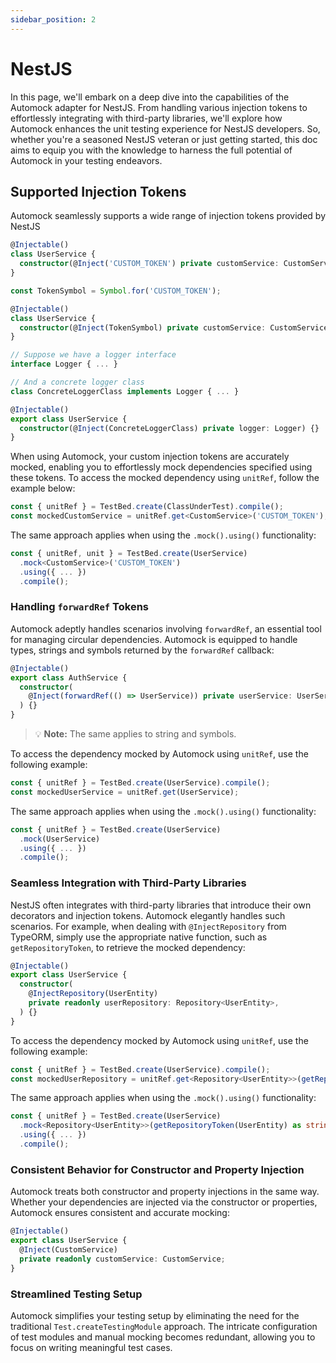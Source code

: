 ```yaml
---
sidebar_position: 2
---
```


# NestJS

In this page, we'll embark on a deep dive into the capabilities of the Automock adapter for NestJS. From handling
various injection tokens to effortlessly integrating with third-party libraries, we'll explore how Automock enhances the
unit testing experience for NestJS developers. So, whether you're a seasoned NestJS veteran or just getting started,
this doc aims to equip you with the knowledge to harness the full potential of Automock in your testing endeavors.

## Supported Injection Tokens

Automock seamlessly supports a wide range of injection tokens provided by NestJS

```typescript
@Injectable()
class UserService {
  constructor(@Inject('CUSTOM_TOKEN') private customService: CustomService) {}
}
```

```typescript
const TokenSymbol = Symbol.for('CUSTOM_TOKEN');

@Injectable()
class UserService {
  constructor(@Inject(TokenSymbol) private customService: CustomService) {}
}
```

```typescript
// Suppose we have a logger interface
interface Logger { ... }

// And a concrete logger class
class ConcreteLoggerClass implements Logger { ... }

@Injectable()
export class UserService {
  constructor(@Inject(ConcreteLoggerClass) private logger: Logger) {}
}
```

When using Automock, your custom injection tokens are accurately mocked, enabling you to effortlessly mock dependencies
specified using these tokens. To access the mocked dependency using `unitRef`, follow the example below:

```typescript
const { unitRef } = TestBed.create(ClassUnderTest).compile();
const mockedCustomService = unitRef.get<CustomService>('CUSTOM_TOKEN');
```

The same approach applies when using the `.mock().using()` functionality:

```typescript
const { unitRef, unit } = TestBed.create(UserService)
  .mock<CustomService>('CUSTOM_TOKEN')
  .using({ ... })
  .compile();
```

### Handling `forwardRef` Tokens

Automock adeptly handles scenarios involving `forwardRef`, an essential tool for managing circular dependencies.
Automock is equipped to handle types, strings and symbols returned by the `forwardRef` callback:

```typescript
@Injectable()
export class AuthService {
  constructor(
    @Inject(forwardRef(() => UserService)) private userService: UserService,
  ) {}
}
```

> :bulb: **Note:** The same applies to string and symbols.

To access the dependency mocked by Automock using `unitRef`, use the following example:

```typescript
const { unitRef } = TestBed.create(UserService).compile();
const mockedUserService = unitRef.get(UserService);
```

The same approach applies when using the `.mock().using()` functionality:

```typescript
const { unitRef } = TestBed.create(UserService)
  .mock(UserService)
  .using({ ... })
  .compile();
```

### Seamless Integration with Third-Party Libraries

NestJS often integrates with third-party libraries that introduce their own decorators and injection tokens. Automock
elegantly handles such scenarios. For example, when dealing with `@InjectRepository` from TypeORM, simply use the
appropriate native function, such as `getRepositoryToken`, to retrieve the mocked dependency:

```typescript
@Injectable()
export class UserService {
  constructor(
    @InjectRepository(UserEntity)
    private readonly userRepository: Repository<UserEntity>,
  ) {}
}
```

To access the dependency mocked by Automock using `unitRef`, use the following example:

```typescript
const { unitRef } = TestBed.create(UserService).compile();
const mockedUserRepository = unitRef.get<Repository<UserEntity>>(getRepositoryToken(UserEntity) as string);
```

The same approach applies when using the `.mock().using()` functionality:

```typescript
const { unitRef } = TestBed.create(UserService)
  .mock<Repository<UserEntity>>(getRepositoryToken(UserEntity) as string)
  .using({ ... })
  .compile();
```

### Consistent Behavior for Constructor and Property Injection

Automock treats both constructor and property injections in the same way. Whether your dependencies are injected via the
constructor or properties, Automock ensures consistent and accurate mocking:

```typescript
@Injectable()
export class UserService {
  @Inject(CustomService)
  private readonly customService: CustomService;
}
```

### Streamlined Testing Setup

Automock simplifies your testing setup by eliminating the need for the traditional `Test.createTestingModule` approach.
The intricate configuration of test modules and manual mocking becomes redundant, allowing you to focus on writing
meaningful test cases.